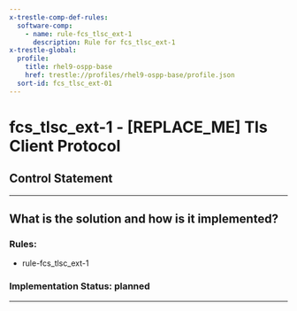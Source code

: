 ```yaml
---
x-trestle-comp-def-rules:
  software-comp:
    - name: rule-fcs_tlsc_ext-1
      description: Rule for fcs_tlsc_ext-1
x-trestle-global:
  profile:
    title: rhel9-ospp-base
    href: trestle://profiles/rhel9-ospp-base/profile.json
  sort-id: fcs_tlsc_ext-01
---
```


# fcs_tlsc_ext-1 - \[REPLACE_ME\] Tls Client Protocol

## Control Statement

______________________________________________________________________

## What is the solution and how is it implemented?

<!-- For implementation status enter one of: implemented, partial, planned, alternative, not-applicable -->

<!-- Note that the list of rules under ### Rules: is read-only and changes will not be captured after assembly to JSON -->

<!-- Add control implementation description here for control: fcs_tlsc_ext-1 -->

### Rules:

  - rule-fcs_tlsc_ext-1

### Implementation Status: planned

______________________________________________________________________
